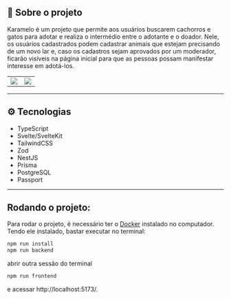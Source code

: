 ## 🐾 Sobre o projeto

Karamelo é um projeto que permite aos usuários buscarem cachorros e gatos para adotar e realiza o intermédio entre o adotante e o doador. Nele, os usuários cadastrados podem cadastrar animais que estejam precisando de um novo lar e, caso os cadastros sejam aprovados por um moderador, ficarão visíveis na página inicial para que as pessoas possam manifestar interesse em adotá-los.

<table>
  <tr>
    <td>
      <img src="https://github.com/devgabrielf/karamelo/assets/79167277/e18c92b5-75ea-4049-b981-0f47617ac638" />
    </td>
    <td>
      <img src="https://github.com/devgabrielf/karamelo/assets/79167277/1bc18511-07a5-4a42-9fda-43196acf8a57" />
    </td>
  </tr>
</table>

---

## ⚙️ Tecnologias

- TypeScript
- Svelte/SvelteKit
- TailwindCSS
- Zod
- NestJS
- Prisma
- PostgreSQL
- Passport

---

## Rodando o projeto:

Para rodar o projeto, é necessário ter o [Docker](https://www.docker.com/) instalado no computador.
Tendo ele instalado, bastar executar no terminal:

```bash
npm run install
npm run backend
```

abrir outra sessão do terminal

```bash
npm run frontend
```

e acessar http://localhost:5173/.
